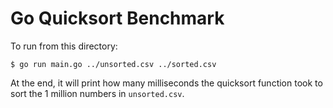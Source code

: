# Go Quicksort Benchmark

To run from this directory:

```
$ go run main.go ../unsorted.csv ../sorted.csv
```

At the end, it will print how many milliseconds the quicksort function took
to sort the 1 million numbers in `unsorted.csv`.
